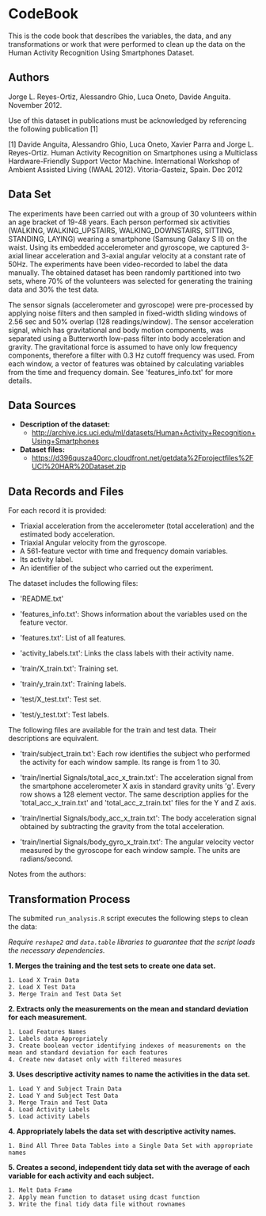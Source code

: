 # CodeBook

This is the code book that describes the variables, the data, and any transformations or work that were performed to clean up the data on the Human Activity Recognition Using Smartphones Dataset.

## Authors
Jorge L. Reyes-Ortiz, Alessandro Ghio, Luca Oneto, Davide Anguita. November 2012.

Use of this dataset in publications must be acknowledged by referencing the following publication [1] 

[1] Davide Anguita, Alessandro Ghio, Luca Oneto, Xavier Parra and Jorge L. Reyes-Ortiz. Human Activity Recognition on Smartphones using a Multiclass Hardware-Friendly Support Vector Machine. International Workshop of Ambient Assisted Living (IWAAL 2012). Vitoria-Gasteiz, Spain. Dec 2012

## Data Set

The experiments have been carried out with a group of 30 volunteers within an age bracket of 19-48 years. Each person performed six activities (WALKING, WALKING_UPSTAIRS, WALKING_DOWNSTAIRS, SITTING, STANDING, LAYING) wearing a smartphone (Samsung Galaxy S II) on the waist. Using its embedded accelerometer and gyroscope, we captured 3-axial linear acceleration and 3-axial angular velocity at a constant rate of 50Hz. The experiments have been video-recorded to label the data manually. The obtained dataset has been randomly partitioned into two sets, where 70% of the volunteers was selected for generating the training data and 30% the test data. 

The sensor signals (accelerometer and gyroscope) were pre-processed by applying noise filters and then sampled in fixed-width sliding windows of 2.56 sec and 50% overlap (128 readings/window). The sensor acceleration signal, which has gravitational and body motion components, was separated using a Butterworth low-pass filter into body acceleration and gravity. The gravitational force is assumed to have only low frequency components, therefore a filter with 0.3 Hz cutoff frequency was used. From each window, a vector of features was obtained by calculating variables from the time and frequency domain. See 'features_info.txt' for more details. 

## Data Sources

* **Description of the dataset:**
	* http://archive.ics.uci.edu/ml/datasets/Human+Activity+Recognition+Using+Smartphones
* **Dataset files:**
	* https://d396qusza40orc.cloudfront.net/getdata%2Fprojectfiles%2FUCI%20HAR%20Dataset.zip


## Data Records and Files
For each record it is provided:
* Triaxial acceleration from the accelerometer (total acceleration) and the estimated body acceleration.
* Triaxial Angular velocity from the gyroscope. 
* A 561-feature vector with time and frequency domain variables. 
* Its activity label. 
* An identifier of the subject who carried out the experiment.

The dataset includes the following files:

- 'README.txt'

- 'features_info.txt': Shows information about the variables used on the feature vector.

- 'features.txt': List of all features.

- 'activity_labels.txt': Links the class labels with their activity name.

- 'train/X_train.txt': Training set.

- 'train/y_train.txt': Training labels.

- 'test/X_test.txt': Test set.

- 'test/y_test.txt': Test labels.

The following files are available for the train and test data. Their descriptions are equivalent.

- 'train/subject_train.txt': Each row identifies the subject who performed the activity for each window sample. Its range is from 1 to 30.

- 'train/Inertial Signals/total_acc_x_train.txt': The acceleration signal from the smartphone accelerometer X axis in standard gravity units 'g'. Every row shows a 128 element vector. The same description applies for the 'total_acc_x_train.txt' and 'total_acc_z_train.txt' files for the Y and Z axis.

- 'train/Inertial Signals/body_acc_x_train.txt': The body acceleration signal obtained by subtracting the gravity from the total acceleration.

- 'train/Inertial Signals/body_gyro_x_train.txt': The angular velocity vector measured by the gyroscope for each window sample. The units are radians/second.

Notes from the authors:

## Transformation Process

The submited ```run_analysis.R``` script executes the following steps to clean the data:

_Require ```reshape2``` and ```data.table``` libraries to guarantee that the script loads the necessary dependencies._

**1. Merges the training and the test sets to create one data set.**

	1. Load X Train Data
	2. Load X Test Data
	3. Merge Train and Test Data Set

**2. Extracts only the measurements on the mean and standard deviation for each measurement.**

	1. Load Features Names
	2. Labels data Appropriately
	3. Create boolean vector identifying indexes of measurements on the mean and standard deviation for each features
	4. Create new dataset only with filtered measures
**3. Uses descriptive activity names to name the activities in the data set.**

	1. Load Y and Subject Train Data
	2. Load Y and Subject Test Data
	3. Merge Train and Test Data
	4. Load Activity Labels
	5. Load activity Labels
**4. Appropriately labels the data set with descriptive activity names.**

	1. Bind All Three Data Tables into a Single Data Set with appropriate names
**5. Creates a second, independent tidy data set with the average of each variable for each activity and each subject.**

	1. Melt Data Frame
	2. Apply mean function to dataset using dcast function
	3. Write the final tidy data file without rownames